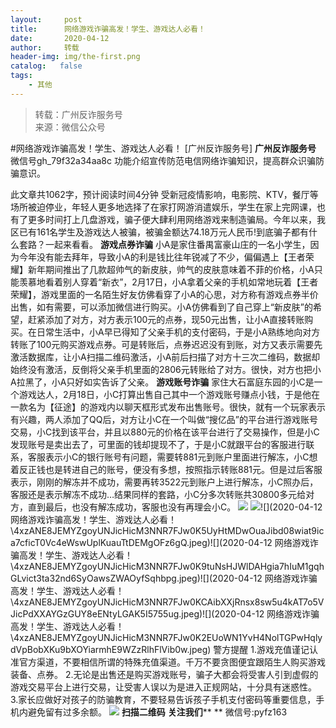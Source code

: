 ```yaml
---
layout:     post
title:      网络游戏诈骗高发！学生、游戏达人必看！
date:       2020-04-12
author:     转载
header-img: img/the-first.png
catalog:   false
tags:
    - 其他
---
```


<blockquote><p>转载：广州反诈服务号<br>
来源：微信公众号</p></blockquote>

#网络游戏诈骗高发！学生、游戏达人必看！
[广州反诈服务号]
**广州反诈服务号**
微信号gh_79f32a34aa8c
功能介绍宣传防范电信网络诈骗知识，提高群众识骗防骗意识。

此文章共1062字，预计阅读时间4分钟
受新冠疫情影响，电影院、KTV，餐厅等场所被迫停业，年轻人更多地选择了在家打网游消遣娱乐，学生在家上完网课，也有了更多时间打上几盘游戏，骗子便大肆利用网络游戏来制造骗局。今年以来，我区已有161名学生及游戏达人被骗，被骗金额达74.18万元人民币!到底骗子都有什么套路？一起来看看。
**游戏点券诈骗**
小A是家住番禺富豪山庄的一名小学生，因为今年没有能去拜年，导致小A的利是钱比往年锐减了不少，偏偏遇上【王者荣耀】新年期间推出了几款超帅气的新皮肤，帅气的皮肤意味着不菲的价格，小A只能羡慕地看着别人穿着“新衣”，2月17日，小A拿着父亲的手机如常地玩着【王者荣耀】，游戏里面的一名陌生好友仿佛看穿了小A的心思，对方称有游戏点券半价出售，如有需要，可以添加微信进行购买。小A仿佛看到了自己穿上“新皮肤”的希望，赶紧添加了对方，对方表示100元的点券，现50元出售，让小A直接转账购买。在日常生活中，小A早已得知了父亲手机的支付密码，于是小A熟练地向对方转账了100元购买游戏点券。可是转账后，点券迟迟没有到账，对方又表示需要先激活数据库，让小A扫描二维码激活，小A前后扫描了对方十三次二维码，数据却始终没有激活，反倒将父亲手机里面的2806元转账给了对方。很快，对方也把小A拉黑了，小A只好如实告诉了父亲。
**游戏账号诈骗**
家住大石富庭东园的小C是一个游戏达人，2月18日，小C打算出售自己其中一个游戏账号赚点小钱，于是他在一款名为【征途】的游戏内以聊天框形式发布出售账号。很快，就有一个玩家表示有兴趣，两人添加了QQ后，对方让小C在一个叫做“搜亿品”的平台进行游戏账号交易，小C找到该平台，并且以880元的价格在该平台进行了交易操作，但是小C发现账号是卖出去了，可里面的钱却提现不了，于是小C就跟平台的客服进行联系，客服表示小C的银行账号有问题，需要转881元到账户里面进行解冻，小C想着反正钱也是转进自己的账号，便没有多想，按照指示转账881元。但是过后客服表示，刚刚的解冻并不成功，需要再转3522元到账户上进行解冻，小C照办后，客服还是表示解冻不成功…结果同样的套路，小C分多次转账共30800多元给对方，直到最后，也没有解冻成功，客服也没有再理会小C。
![]({{site.baseurl}}/postimg/4xzANE8JEMYZgoyUNJicHicM3NNR7FJw0K2H91ic7zeElTxzZapU2oKfgKcEslxCHTCv0nvo6UXpAcgwzfLbDmrCQ.jpeg)
![]({{site.baseurl}}/postimg/4xzANE8JEMYZgoyUNJicHicM3NNR7FJw0KZsYzgTuric7mXibqXsbaicBXbGibY8icFTMYibFWh1zaa2fhia3yusVHOJAcQ.jpeg)![](2020-04-12
网络游戏诈骗高发！学生、游戏达人必看！\\4xzANE8JEMYZgoyUNJicHicM3NNR7FJw0K5UyHtMDwOuaJibd08wiat9ica7cficT0Vc4eWswUplKuauTtDEMgOFz6gQ.jpeg)![](2020-04-12
网络游戏诈骗高发！学生、游戏达人必看！\\4xzANE8JEMYZgoyUNJicHicM3NNR7FJw0K9tuNsHJWlDAHgia7hIuM1gqhGLvict3ta32nd6SyOawsZWAOyfSqhbpg.jpeg)![](2020-04-12
网络游戏诈骗高发！学生、游戏达人必看！\\4xzANE8JEMYZgoyUNJicHicM3NNR7FJw0KCAibXXjRnsx8sw5u4kAT7o5VJicPdXXAYGzGUY8eENtyLGAK5I5755ug.jpeg)![](2020-04-12
网络游戏诈骗高发！学生、游戏达人必看！\\4xzANE8JEMYZgoyUNJicHicM3NNR7FJw0K2EUoWN1YvH4NolTGPwHqlydVpBobXKu9bXOYiarmhE9WZzRlhFlVib0w.jpeg)
警方提醒
1.游戏充值谨记认准官方渠道，不要相信所谓的特殊充值渠道。千万不要贪图便宜跟陌生人购买游戏装备、点券。
2.无论是出售还是购买游戏账号，骗子大都会将受害人引到虚假的游戏交易平台上进行交易，让受害人误以为是进入正规网站，十分具有迷惑性。
3.家长应做好对孩子的防骗教育，不要轻易告诉孩子手机支付密码等重要信息，手机内避免留有过多余额。
![]({{site.baseurl}}/postimg/4xzANE8JEMYZgoyUNJicHicM3NNR7FJw0K0icjIL9W3B9ofBMqlcScbzW8MKibUsc7ujNUUylVqH1474b1vwsgHPxg.jpeg)
**扫描二维码**
**关注我们****
**
微信号:pyfz163
